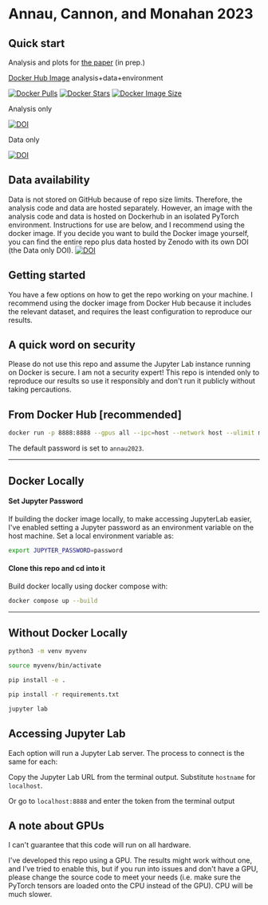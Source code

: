 # Annau, Cannon, and Monahan 2023

## Quick start

Analysis and plots for [the paper]() (in prep.)

[Docker Hub Image](https://hub.docker.com/r/nannau/annau-2023) analysis+data+environment

[![Docker Pulls](https://badgen.net/docker/pulls/trueosiris/godaddypy?icon=docker&label=pulls)](https://hub.docker.com/r/nannau/annau-2023)
[![Docker Stars](https://badgen.net/docker/stars/trueosiris/godaddypy?icon=docker&label=stars)](https://hub.docker.com/r/nannau/annau-2023)
[![Docker Image Size](https://badgen.net/docker/size/trueosiris/godaddypy?icon=docker&label=image%20size)](https://hub.docker.com/r/nannau/annau-2023)

Analysis only

[![DOI](https://zenodo.org/badge/584905308.svg)](https://zenodo.org/badge/latestdoi/584905308)

Data only

[![DOI](https://zenodo.org/badge/DOI/10.5281/zenodo.7604278.svg)](https://doi.org/10.5281/zenodo.7604278)

## Data availability
Data is not stored on GitHub because of repo size limits. Therefore, the analysis code and data are hosted separately. However, an image with the analysis code and data is hosted on Dockerhub in an isolated PyTorch environment. Instructions for use are below, and I recommend using the docker image. If you decide you want to build the Docker image yourself, you can find the entire repo plus data hosted by Zenodo with its own DOI (the Data only DOI).
[![DOI](https://zenodo.org/badge/DOI/10.5281/zenodo.7604278.svg)](https://doi.org/10.5281/zenodo.7604278)

## Getting started

You have a few options on how to get the repo working on your machine. I recommend using the docker image from Docker Hub because it includes the relevant dataset, and requires the least configuration to reproduce our results.

## A quick word on security
Please do not use this repo and assume the Jupyter Lab instance running on Docker is secure. I am not a security expert! This repo is intended only to reproduce our results so use it responsibly and don't run it publicly without taking percautions.

## From Docker Hub [recommended]

```bash
docker run -p 8888:8888 --gpus all --ipc=host --network host --ulimit memlock=-1 --ulimit stack=67108864 -it --rm nannau/annau-2023:latest
```

The default password is set to `annau2023`. 

---

## Docker Locally

#### Set Jupyter Password
If building the docker image locally, to make accessing JupyterLab easier, I've enabled setting a Jupyter password as an environment variable on the host machine. Set a local environment variable as:

```bash
export JUPYTER_PASSWORD=password
```

#### Clone this repo and cd into it

Build docker locally using docker compose with:

```bash
docker compose up --build
```
---
## Without Docker Locally
```bash
python3 -m venv myvenv
```
```bash
source myvenv/bin/activate
```
```bash
pip install -e .
```
```bash
pip install -r requirements.txt
```
```bash
jupyter lab
```

## Accessing Jupyter Lab
Each option will run a Jupyter Lab server. The process to connect is the same for each:

Copy the Jupyter Lab URL from the terminal output. Substitute `hostname` for `localhost`. 

Or go to `localhost:8888` and enter the token from the terminal output


## A note about GPUs
I can't guarantee that this code will run on all hardware.

I've developed this repo using a GPU. The results might work without one, and I've tried to enable this, but if you run into issues and don't have a GPU, please change the source code to meet your needs (i.e. make sure the PyTorch tensors are loaded onto the CPU instead of the GPU). CPU will be much slower. 

